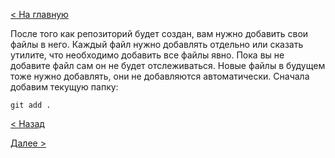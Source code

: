 [< На главную](../README.md)

После того как репозиторий будет создан, вам нужно добавить свои файлы в него. Каждый файл нужно добавлять отдельно или сказать утилите, что необходимо добавить все файлы явно. Пока вы не добавите файл сам он не будет отслеживаться. Новые файлы в будущем тоже нужно добавлять, они не добавляются автоматически.  Сначала добавим текущую папку:
```
git add .
```

[< Назад](./init.md) 

[Далее >](./commit.md)